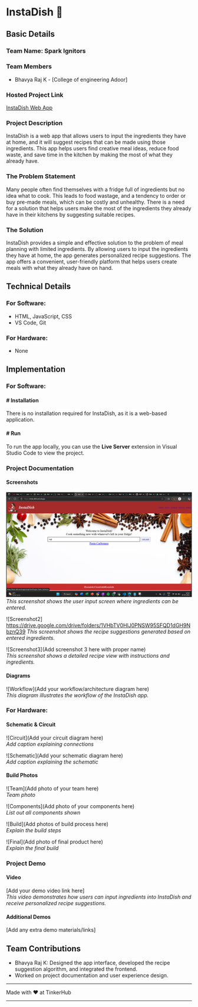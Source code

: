 # InstaDish 🎯

## Basic Details
### Team Name: Spark Ignitors

### Team Members
- Bhavya Raj K - [College of engineering Adoor]

### Hosted Project Link
[InstaDish Web App](https://insta-dish.vercel.app/)

### Project Description
InstaDish is a web app that allows users to input the ingredients they have at home, and it will suggest recipes that can be made using those ingredients. This app helps users find creative meal ideas, reduce food waste, and save time in the kitchen by making the most of what they already have.

### The Problem Statement
Many people often find themselves with a fridge full of ingredients but no idea what to cook. This leads to food wastage, and a tendency to order or buy pre-made meals, which can be costly and unhealthy. There is a need for a solution that helps users make the most of the ingredients they already have in their kitchens by suggesting suitable recipes.

### The Solution
InstaDish provides a simple and effective solution to the problem of meal planning with limited ingredients. By allowing users to input the ingredients they have at home, the app generates personalized recipe suggestions. The app offers a convenient, user-friendly platform that helps users create meals with what they already have on hand.

## Technical Details

### For Software:
- HTML, JavaScript, CSS
- VS Code, Git

### For Hardware:
- None

## Implementation

### For Software:
#### # Installation
There is no installation required for InstaDish, as it is a web-based application.

#### # Run
To run the app locally, you can use the **Live Server** extension in Visual Studio Code to view the project.

### Project Documentation

#### Screenshots
![](./1.png)
*This screenshot shows the user input screen where ingredients can be entered.*

![Screenshot2]   https://drive.google.com/drive/folders/1VHbTV0HlJ0PNSW95SFQD1dGH9NbznQ39
*This screenshot shows the recipe suggestions generated based on entered ingredients.*

![Screenshot3](Add screenshot 3 here with proper name)  
*This screenshot shows a detailed recipe view with instructions and ingredients.*

#### Diagrams
![Workflow](Add your workflow/architecture diagram here)  
*This diagram illustrates the workflow of the InstaDish app.*

### For Hardware:

#### Schematic & Circuit
![Circuit](Add your circuit diagram here)  
*Add caption explaining connections*

![Schematic](Add your schematic diagram here)  
*Add caption explaining the schematic*

#### Build Photos
![Team](Add photo of your team here)  
*Team photo*

![Components](Add photo of your components here)  
*List out all components shown*

![Build](Add photos of build process here)  
*Explain the build steps*

![Final](Add photo of final product here)  
*Explain the final build*

### Project Demo
#### Video
[Add your demo video link here]  
*This video demonstrates how users can input ingredients into InstaDish and receive personalized recipe suggestions.*

#### Additional Demos
[Add any extra demo materials/links]

## Team Contributions
- Bhavya Raj K: Designed the app interface, developed the recipe suggestion algorithm, and integrated the frontend.
- Worked on project documentation and user experience design.

---
Made with ❤️ at TinkerHub

---
